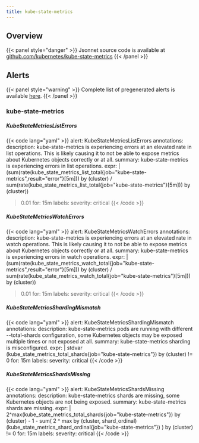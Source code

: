 ```yaml
---
title: kube-state-metrics
---
```


## Overview



{{< panel style="danger" >}}
Jsonnet source code is available at [github.com/kubernetes/kube-state-metrics](https://github.com/kubernetes/kube-state-metrics/tree/master/jsonnet/kube-state-metrics-mixin)
{{< /panel >}}

## Alerts

{{< panel style="warning" >}}
Complete list of pregenerated alerts is available [here](https://github.com/monitoring-mixins/website/blob/master/assets/kube-state-metrics/alerts.yaml).
{{< /panel >}}

### kube-state-metrics

##### KubeStateMetricsListErrors

{{< code lang="yaml" >}}
alert: KubeStateMetricsListErrors
annotations:
  description: kube-state-metrics is experiencing errors at an elevated rate in list
    operations. This is likely causing it to not be able to expose metrics about Kubernetes
    objects correctly or at all.
  summary: kube-state-metrics is experiencing errors in list operations.
expr: |
  (sum(rate(kube_state_metrics_list_total{job="kube-state-metrics",result="error"}[5m])) by (cluster)
    /
  sum(rate(kube_state_metrics_list_total{job="kube-state-metrics"}[5m])) by (cluster))
  > 0.01
for: 15m
labels:
  severity: critical
{{< /code >}}
 
##### KubeStateMetricsWatchErrors

{{< code lang="yaml" >}}
alert: KubeStateMetricsWatchErrors
annotations:
  description: kube-state-metrics is experiencing errors at an elevated rate in watch
    operations. This is likely causing it to not be able to expose metrics about Kubernetes
    objects correctly or at all.
  summary: kube-state-metrics is experiencing errors in watch operations.
expr: |
  (sum(rate(kube_state_metrics_watch_total{job="kube-state-metrics",result="error"}[5m])) by (cluster)
    /
  sum(rate(kube_state_metrics_watch_total{job="kube-state-metrics"}[5m])) by (cluster))
  > 0.01
for: 15m
labels:
  severity: critical
{{< /code >}}
 
##### KubeStateMetricsShardingMismatch

{{< code lang="yaml" >}}
alert: KubeStateMetricsShardingMismatch
annotations:
  description: kube-state-metrics pods are running with different --total-shards configuration,
    some Kubernetes objects may be exposed multiple times or not exposed at all.
  summary: kube-state-metrics sharding is misconfigured.
expr: |
  stdvar (kube_state_metrics_total_shards{job="kube-state-metrics"}) by (cluster) != 0
for: 15m
labels:
  severity: critical
{{< /code >}}
 
##### KubeStateMetricsShardsMissing

{{< code lang="yaml" >}}
alert: KubeStateMetricsShardsMissing
annotations:
  description: kube-state-metrics shards are missing, some Kubernetes objects are
    not being exposed.
  summary: kube-state-metrics shards are missing.
expr: |
  2^max(kube_state_metrics_total_shards{job="kube-state-metrics"}) by (cluster) - 1
    -
  sum( 2 ^ max by (cluster, shard_ordinal) (kube_state_metrics_shard_ordinal{job="kube-state-metrics"}) ) by (cluster)
  != 0
for: 15m
labels:
  severity: critical
{{< /code >}}
 
